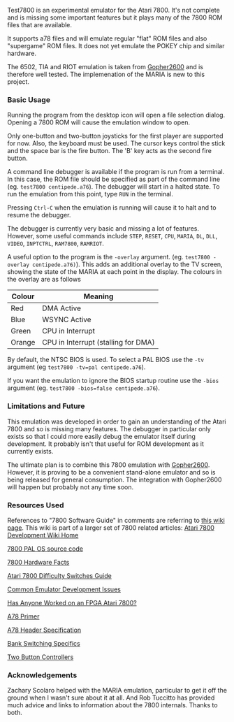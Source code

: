 Test7800 is an experimental emulator for the Atari 7800. It's not complete and is missing some important features but it plays many of the 7800 ROM files that are available. 

It supports a78 files and will emulate regular "flat" ROM files and also "supergame" ROM files. It does not yet emulate the POKEY chip and similar hardware.

The 6502, TIA and RIOT emulation is taken from [Gopher2600](https://github.com/JetSetIlly/Gopher2600) and is therefore well tested. The implemenation of the MARIA is new to this project.

### Basic Usage

Running the program from the desktop icon will open a file selection dialog. Opening a 7800 ROM will cause the emulation window to open.

Only one-button and two-button joysticks for the first player are supported for now. Also, the keyboard must be used. The cursor keys control the stick and the space bar is the fire button. The 'B' key acts as the second fire button.

A command line debugger is available if the program is run from a terminal. In this case, the ROM file should be specified as part of the command line (eg. `test7800 centipede.a76`). The debugger will start in a halted state. To run the emulation from this point, type `RUN` in the terminal.

Pressing `Ctrl-C` when the emulation is running will cause it to halt and to resume the debugger.

The debugger is currently very basic and missing a lot of features. However, some useful commands include `STEP`, `RESET`, `CPU`, `MARIA`, `DL`, `DLL`, `VIDEO`, `INPTCTRL`, `RAM7800`, `RAMRIOT`. 

A useful option to the program is the `-overlay` argument. (eg. `test7800 -overlay centipede.a76)`). This adds an additional overlay to the TV screen, showing the state of the MARIA at each point in the display. The colours in the overlay are as follows

| Colour | Meaning |
|--------|---------|
| Red  | DMA Active |
| Blue | WSYNC Active |
| Green | CPU in Interrupt |
| Orange | CPU in Interrupt (stalling for DMA) |

By default, the NTSC BIOS is used. To select a PAL BIOS use the `-tv` argument (eg `test7800 -tv=pal centipede.a76`).

If you want the emulation to ignore the BIOS startup routine use the `-bios` argument (eg. `test7800 -bios=false centipede.a76`).

### Limitations and Future

This emulation was developed in order to gain an understanding of the Atari 7800 and so is missing many features. The debugger in particular only exists so that I could more easily debug the emulator itself during development. It probably isn't that useful for ROM development as it currently exists.

The ultimate plan is to combine this 7800 emulation with [Gopher2600](https://github.com/JetSetIlly/Gopher2600). However, it is proving to be a convenient stand-alone emulator and so is being released for general consumption. The integration with Gopher2600 will happen but probably not any time soon.

### Resources Used

References to "7800 Software Guide" in comments are referring to [this wiki page](https://7800.8bitdev.org/index.php/7800_Software_Guide). This wiki is part of a larger set of 7800 related articles: [Atari 7800 Development Wiki Home](https://7800.8bitdev.org/index.php/Main_Page)

[7800 PAL OS source code](https://forums.atariage.com/index.php?app=core&module=system&controller=redirect&url=https://web.archive.org/web/20200831200403/http://www.atarimuseum.com/videogames/consoles/7800/games/&key=e73e4f017a3c7a18a6715c7cd61fadc2936d952c7f60ee7d37484620d0b540bb&email=1&type=notification_new_comment)

[7800 Hardware Facts](https://forums.atariage.com/topic/224025-7800-hardware-facts)

[Atari 7800 Difficulty Switches Guide](https://forums.atariage.com/topic/235913-atari-7800-difficulty-switches-guide/)

[Common Emulator Development Issues](https://7800.8bitdev.org/index.php/Common_Emulator_Development_Issues)

[Has Anyone Worked on an FPGA Atari 7800?](https://forums.atariage.com/topic/214384-has-anyone-worked-on-an-fpga-atari-7800/page/2/#comment-2807000)
	
[A78 Primer](https://forums.atariage.com/topic/333208-old-world-a78-format-10-31-primer/)

[A78 Header Specification](https://7800.8bitdev.org/index.php/A78_Header_Specification)

[Bank Switching Specifics](https://7800.8bitdev.org/index.php/ATARI_7800_BANKSWITCHING_GUIDE)

[Two Button Controllers](https://forums.atariage.com/topic/127162-question-about-joysticks-and-how-they-are-read/#findComment-1537159)

### Acknowledgements

Zachary Scolaro helped with the MARIA emulation, particular to get it off the ground when I wasn't sure about it at all. And Rob Tuccitto has provided much advice and links to information about the 7800 internals. Thanks to both.
